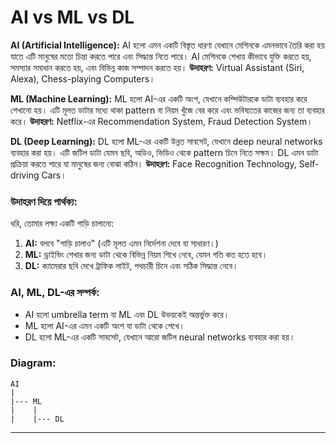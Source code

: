 # AI vs ML vs DL

**AI (Artificial Intelligence):**
AI হলো এমন একটি বিস্তৃত ধারণা যেখানে মেশিনকে এমনভাবে তৈরি করা হয় যাতে এটি মানুষের মতো চিন্তা করতে পারে এবং সিদ্ধান্ত নিতে পারে। AI মেশিনকে শেখায় কীভাবে যুক্তি করতে হয়, সমস্যার সমাধান করতে হয়, এবং বিভিন্ন কাজ সম্পাদন করতে হয়।
**উদাহরণ:** Virtual Assistant (Siri, Alexa), Chess-playing Computers।

**ML (Machine Learning):**
ML হলো AI-এর একটি অংশ, যেখানে কম্পিউটারকে ডাটা ব্যবহার করে শেখানো হয়। এটি মূলত ডাটার মধ্যে থাকা pattern বা নিয়ম খুঁজে বের করে এবং ভবিষ্যতের কাজের জন্য তা ব্যবহার করে।
**উদাহরণ:** Netflix-এর Recommendation System, Fraud Detection System।

**DL (Deep Learning):**
DL হলো ML-এর একটি উন্নত সাবসেট, যেখানে deep neural networks ব্যবহার করা হয়। এটি জটিল ডাটা যেমন ছবি, অডিও, ভিডিও থেকে pattern চিনে নিতে সক্ষম। DL এমন ডাটা প্রক্রিয়া করতে পারে যা মানুষের জন্য বোঝা কঠিন।
**উদাহরণ:** Face Recognition Technology, Self-driving Cars।

### উদাহরণ দিয়ে পার্থক্য:
ধরি, তোমার লক্ষ্য একটি গাড়ি চালানো:
1. **AI:** বলবে "গাড়ি চালাও" (এটি মূলত এমন নির্দেশনা দেবে যা সাধারণ।)
2. **ML:** ড্রাইভিং শেখার জন্য ডাটা থেকে বিভিন্ন নিয়ম শিখে নেবে, যেমন গতি কত হতে হবে।
3. **DL:** ক্যামেরার ছবি দেখে ট্রাফিক লাইট, পথচারী চিনে এবং সঠিক সিদ্ধান্ত নেবে।

### AI, ML, DL-এর সম্পর্ক:
- AI হলো umbrella term যা ML এবং DL উভয়কেই অন্তর্ভুক্ত করে।
- ML হলো AI-এর এমন একটি অংশ যা ডাটা থেকে শেখে।
- DL হলো ML-এর একটি সাবসেট, যেখানে আরো জটিল neural networks ব্যবহার করা হয়।

### Diagram:
```
AI
|
|--- ML
|    |
|    |--- DL
```

---



